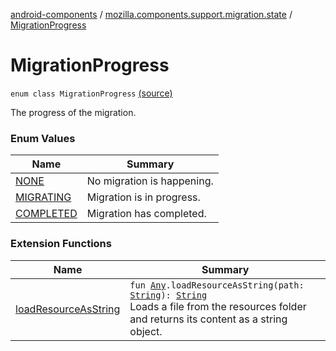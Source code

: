 [android-components](../../index.md) / [mozilla.components.support.migration.state](../index.md) / [MigrationProgress](./index.md)

# MigrationProgress

`enum class MigrationProgress` [(source)](https://github.com/mozilla-mobile/android-components/blob/master/components/support/migration/src/main/java/mozilla/components/support/migration/state/MigrationState.kt#L21)

The progress of the migration.

### Enum Values

| Name | Summary |
|---|---|
| [NONE](-n-o-n-e.md) | No migration is happening. |
| [MIGRATING](-m-i-g-r-a-t-i-n-g.md) | Migration is in progress. |
| [COMPLETED](-c-o-m-p-l-e-t-e-d.md) | Migration has completed. |

### Extension Functions

| Name | Summary |
|---|---|
| [loadResourceAsString](../../mozilla.components.support.test.file/kotlin.-any/load-resource-as-string.md) | `fun `[`Any`](https://kotlinlang.org/api/latest/jvm/stdlib/kotlin/-any/index.html)`.loadResourceAsString(path: `[`String`](https://kotlinlang.org/api/latest/jvm/stdlib/kotlin/-string/index.html)`): `[`String`](https://kotlinlang.org/api/latest/jvm/stdlib/kotlin/-string/index.html)<br>Loads a file from the resources folder and returns its content as a string object. |
